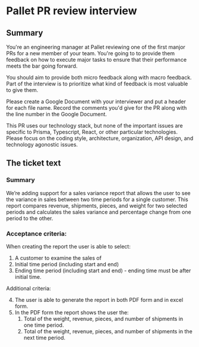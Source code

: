 # Pallet PR review interview

## Summary

You're an engineering manager at Pallet reviewing one of the first manjor PRs for a new member of your team. You're going to to provide them feedback on how to execute major tasks to ensure that their performance meets the bar going forward. 

You should aim to provide both micro feedback along with macro feedback. Part of the interview is to prioritize what kind of feedback is most valuable to give them. 

Please create a Google Document with your interviewer and put a header for each file name. Record the comments you'd give for the PR along with the line number in the Google Document. 

This PR uses our technology stack, but none of the important issues are specific to Prisma, Typescript, React, or other particular technologies. Please focus on the coding style, architecture, organization, API design, and technology agonostic issues.

## The ticket text

### Summary

We’re adding support for a sales variance report that allows the user to see the variance in sales between two time periods for a single customer. This report compares revenue, shipments, pieces, and weight for two selected periods and calculates the sales variance and percentage change from one period to the other.

### Acceptance criteria:

When creating the report the user is able to select:

1. A customer to examine the sales of 
2. Initial time period (including start and end)
3. Ending time period (including start and end) - ending time must be after initial time. 

Additional criteria:

4. The user is able to generate the report in both PDF form and in excel form. 
5. In the PDF form the report shows the user the:
    1. Total of the weight, revenue, pieces, and number of shipments in one time period. 
    2. Total of the weight, revenue, pieces, and number of shipments in the next time period. 
